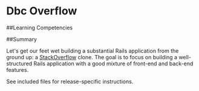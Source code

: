 # Dbc Overflow
##Learning Competencies

##Summary

 Let's get our feet wet building a substantial Rails application from the ground up: a [StackOverflow](stackoverflow.com) clone.  The goal is to focus on building a well-structured Rails application with a good mixture of front-end and back-end features.

 See included files for release-specific instructions.